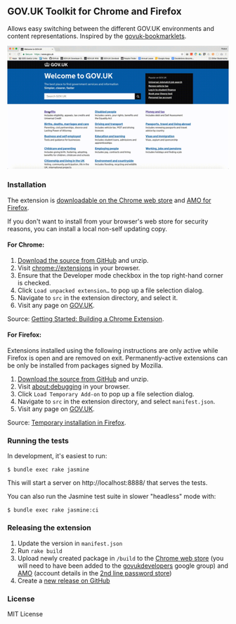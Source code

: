 ## GOV.UK Toolkit for Chrome and Firefox

Allows easy switching between the different GOV.UK environments and content representations. Inspired by the [govuk-bookmarklets](https://github.com/dsingleton/govuk-bookmarklets).

![Screenshot](docs/screenshots.gif)

### Installation

The extension is [downloadable on the Chrome web store](https://chrome.google.com/webstore/detail/govuk-toolkit/dclfaikcemljbaoagjnedmlppnbiljen) and [AMO for Firefox](https://addons.mozilla.org/en-GB/firefox/addon/govuk-toolkit/).

If you don't want to install from your browser's web store for security reasons, you can install a local non-self updating copy.

#### For Chrome:

1. [Download the source from GitHub](https://github.com/alphagov/govuk-browser-extension/archive/master.zip) and unzip.
2. Visit [chrome://extensions](chrome://extensions) in your browser.
3. Ensure that the Developer mode checkbox in the top right-hand corner is checked.
4. Click `Load unpacked extension…` to pop up a file selection dialog.
5. Navigate to `src` in the extension directory, and select it.
6. Visit any page on [GOV.UK](https://www.gov.uk).

Source: [Getting Started: Building a Chrome Extension](https://developer.chrome.com/extensions/getstarted#unpacked).

#### For Firefox:

Extensions installed using the following instructions are only active while Firefox
is open and are removed on exit. Permanently-active extensions can be only be
installed from packages signed by Mozilla.

1. [Download the source from GitHub](https://github.com/alphagov/govuk-browser-extension/archive/master.zip) and unzip.
2. Visit [about:debugging](about:debugging) in your browser.
4. Click `Load Temporary Add-on` to pop up a file selection dialog.
5. Navigate to `src` in the extension directory, and select `manifest.json`.
6. Visit any page on [GOV.UK](https://www.gov.uk).

Source: [Temporary installation in Firefox](https://developer.mozilla.org/en-US/Add-ons/WebExtensions/Temporary_Installation_in_Firefox).

### Running the tests

In development, it's easiest to run:

```
$ bundle exec rake jasmine
```

This will start a server on http://localhost:8888/ that serves the tests.

You can also run the Jasmine test suite in slower "headless" mode with:

```
$ bundle exec rake jasmine:ci
```

### Releasing the extension

1. Update the version in `manifest.json`
2. Run `rake build`
3. Upload newly created package in `/build` to the [Chrome web store](https://chrome.google.com/webstore/developer/edit/dclfaikcemljbaoagjnedmlppnbiljen) (you will need to have been added to the [govukdevelopers](govukdevelopers@googlegroups.com) google group) and [AMO](https://addons.mozilla.org/en-US/developers/addon/govuk-toolkit/versions/submit/) (account details in the [2nd line password store](https://github.com/alphagov/govuk-secrets/tree/master/pass/2ndline/firefox))
4. Create a [new release on GitHub](https://github.com/alphagov/govuk-browser-extension/releases/new)

### License

MIT License
